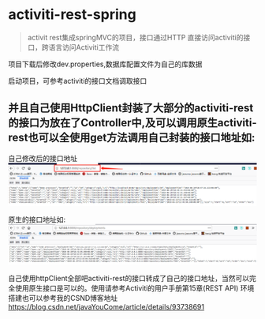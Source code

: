 # activiti-rest-spring
> activit rest集成springMVC的项目，接口通过HTTP 直接访问activiti的接口，跨语言访问Activiti工作流

项目下载后修改dev.properties,数据库配置文件为自己的库数据

启动项目，可参考activiti的接口文档调取接口

## 并且自己使用HttpClient封装了大部分的activiti-rest的接口为放在了Controller中,及可以调用原生activiti-rest也可以全使用get方法调用自己封装的接口地址如:

自己修改后的接口地址
![自己的地址](https://raw.githubusercontent.com/wangtaowtao/image/master/activiti/%E5%8E%9F%E6%8E%A5%E5%8F%A3%E5%9C%B0%E5%9D%80.png)

原生的接口地址如:
![原生接口地址](https://raw.githubusercontent.com/wangtaowtao/image/master/activiti/%E8%87%AA%E5%B7%B1%E5%B0%81%E8%A3%85%E6%8E%A5%E5%8F%A3.png)

自己使用httpClient全部吧activiti-rest的接口转成了自己的接口地址，当然可以完全使用原生接口是可以的。使用请参考Activiti的用户手册第15章(REST API)
环境搭建也可以参考我的CSND博客地址
https://blog.csdn.net/javaYouCome/article/details/93738691
